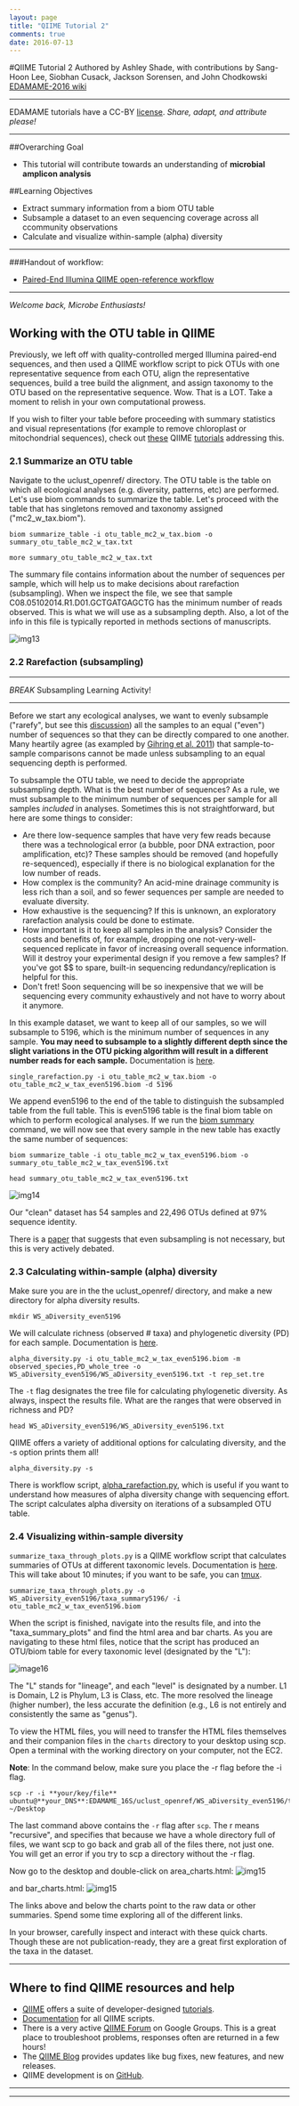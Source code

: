```yaml
---
layout: page
title: "QIIME Tutorial 2"
comments: true
date: 2016-07-13
---
```

#QIIME Tutorial 2
Authored by Ashley Shade, with contributions by Sang-Hoon Lee, Siobhan Cusack, Jackson Sorensen, and John Chodkowski
[EDAMAME-2016 wiki](https://github.com/edamame-course/2016-tutorials/wiki)

***
EDAMAME tutorials have a CC-BY [license](https://github.com/edamame-course/2015-tutorials/blob/master/LICENSE.md). _Share, adapt, and attribute please!_
***

##Overarching Goal  
* This tutorial will contribute towards an understanding of **microbial amplicon analysis**

##Learning Objectives
* Extract summary information from a biom OTU table
* Subsample a dataset to an even sequencing coverage across all ccommunity observations
* Calculate and visualize within-sample (alpha) diversity

***


###Handout of workflow:
-  [Paired-End Illumina QIIME open-reference workflow](https://github.com/edamame-course/2015-tutorials/blob/master/QIIME_files/QIIME%20flow%20chart.pdf)

***

_Welcome back, Microbe Enthusiasts!_  

## Working with the OTU table in QIIME

Previously, we left off with quality-controlled merged Illumina paired-end sequences, and then used a QIIME workflow script to pick OTUs with one representative sequence from each OTU, align the representative sequences, build a tree build the alignment, and assign taxonomy to the OTU based on the representative sequence.  Wow.  That is a LOT.  Take a moment to relish in your own computational prowess.


If you wish to filter your table before proceeding with summary statistics and visual representations (for example to remove chloroplast or mitochondrial sequences), check out [these](http://qiime.org/scripts/filter_otus_from_otu_table.html) QIIME [tutorials](http://qiime.org/tutorials/filtering_contamination_otus.html) addressing this. 


### 2.1  Summarize an OTU table

Navigate to the uclust_openref/ directory. The OTU table is the table on which all ecological analyses (e.g. diversity, patterns, etc) are performed.  Let's use biom commands to summarize the table.  Let's proceed with the table that has singletons removed and taxonomy assigned ("mc2_w_tax.biom").

```
biom summarize_table -i otu_table_mc2_w_tax.biom -o summary_otu_table_mc2_w_tax.txt

more summary_otu_table_mc2_w_tax.txt
```

The summary file contains information about the number of sequences per sample, which will help us to make decisions about rarefaction (subsampling).  When we inspect the file, we see that sample C08.05102014.R1.D01.GCTGATGAGCTG has the minimum number of reads observed.  This is what we will use as a subsampling depth.  Also, a lot of the info in this file is typically reported in methods sections of manuscripts.

![img13](img/Summary_Table.png)


### 2.2 Rarefaction (subsampling)

***
*BREAK* Subsampling Learning Activity!
***


Before we start any ecological analyses, we want to evenly subsample ("rarefy", but see this [discussion](http://www.ploscompbiol.org/article/info%3Adoi%2F10.1371%2Fjournal.pcbi.1003531)) all the samples to an equal ("even") number of sequences so that they can be directly compared to one another. Many heartily agree (as exampled by [Gihring et al. 2011](http://onlinelibrary.wiley.com/doi/10.1111/j.1462-2920.2011.02550.x/full)) that sample-to-sample comparisons cannot be made unless subsampling to an equal sequencing depth is performed.

To subsample the OTU table, we need to decide the appropriate subsampling depth. What is the best number of sequences?  As a rule, we must subsample to the minimum number of sequences per sample for all samples *included* in analyses.  Sometimes this is not straightforward, but here are some things to consider:

*  Are there low-sequence samples that have very few reads because there was a technological error (a bubble, poor DNA extraction, poor amplification, etc)?  These samples should be removed (and hopefully re-sequenced), especially if there is no biological explanation for the low number of reads.
*  How complex is the community?  An acid-mine drainage community is less rich than a soil, and so fewer sequences per sample are needed to evaluate diversity.
*  How exhaustive is the sequencing?  If this is unknown, an exploratory rarefaction analysis could be done to estimate.
*  How important is it to keep all samples in the analysis?  Consider the costs and benefits of, for example, dropping one not-very-well-sequenced replicate in favor of increasing overall sequence information.  Will it destroy your experimental design if you remove a few samples? If you've got $$ to spare, built-in sequencing redundancy/replication is helpful for this.
*  Don't fret!  Soon sequencing will be so inexpensive that we will be sequencing every community exhaustively and not have to worry about it anymore.

In this example dataset, we want to keep all of our samples, so we will subsample to 5196, which is the minimum number of sequences in any sample. **You may need to subsample to a slightly different depth since the slight variations in the OTU picking algorithm will result in a different number reads for each sample.**   Documentation is [here](http://qiime.org/scripts/single_rarefaction.html?highlight=rarefaction).

```
single_rarefaction.py -i otu_table_mc2_w_tax.biom -o otu_table_mc2_w_tax_even5196.biom -d 5196
```

We append even5196 to the end of the table to distinguish the subsampled table from the full table.  This is even5196 table is the final biom table on which to perform ecological analyses.  If we run the [biom summary](http://biom-format.org/documentation/summarizing_biom_tables.html) command, we will now see that every sample in the new table has exactly the same number of sequences:

```
biom summarize_table -i otu_table_mc2_w_tax_even5196.biom -o summary_otu_table_mc2_w_tax_even5196.txt

head summary_otu_table_mc2_w_tax_even5196.txt
```
![img14](img/Rarefaction.png)

Our "clean" dataset has 54 samples and 22,496 OTUs defined at 97% sequence identity.

There is a [paper](http://www.ploscompbiol.org/article/info%3Adoi%2F10.1371%2Fjournal.pcbi.1003531) that suggests that even subsampling is not necessary, but this is very actively debated.

### 2.3 Calculating within-sample (alpha) diversity

Make sure you are in the the uclust_openref/ directory, and make a new directory for alpha diversity results.

```
mkdir WS_aDiversity_even5196

```

We will calculate richness (observed # taxa) and phylogenetic diversity (PD) for each sample.  Documentation is [here](http://qiime.org/scripts/alpha_diversity.html).

```
alpha_diversity.py -i otu_table_mc2_w_tax_even5196.biom -m observed_species,PD_whole_tree -o WS_aDiversity_even5196/WS_aDiversity_even5196.txt -t rep_set.tre
```

The `-t` flag designates the tree file for calculating phylogenetic diversity. As always, inspect the results file.  What are the ranges that were observed in richness and PD?

```
head WS_aDiversity_even5196/WS_aDiversity_even5196.txt
```

QIIME offers a variety of additional options for calculating diversity, and the -s option prints them all!

```
alpha_diversity.py -s
```

There is workflow script, [alpha_rarefaction.py](http://qiime.org/scripts/alpha_rarefaction.html), which is useful if you want to understand how measures of alpha diversity change with sequencing effort.  The script calculates alpha diversity on iterations of a subsampled OTU table.

### 2.4 Visualizing within-sample diversity

`summarize_taxa_through_plots.py` is a QIIME workflow script that calculates summaries of OTUs at different taxonomic levels. Documentation is [here](http://qiime.org/scripts/summarize_taxa_through_plots.html). This will take about 10 minutes; if you want to be safe, you can [tmux](https://github.com/edamame-course/2015-tutorials/blob/master/final/2015-06-22_tmux.md).

```
summarize_taxa_through_plots.py -o WS_aDiversity_even5196/taxa_summary5196/ -i otu_table_mc2_w_tax_even5196.biom  
```

When the script is finished, navigate into the results file, and into the "taxa_summary_plots" and find the html area and bar charts.
As you are navigating to these html files, notice that the script has produced an OTU/biom table for every taxonomic level (designated by the "L"):

![image16](img/Lineage_2.png)

The "L" stands for "lineage", and each "level" is designated by a number.  L1 is Domain, L2 is Phylum, L3 is Class, etc.  The more resolved the lineage (higher number), the less accurate the definition (e.g., L6 is not entirely and consistently the same as  "genus").

To view the HTML files, you will need to transfer the HTML files themselves and their companion files in the ```charts``` directory to your desktop using scp. Open a terminal with the working directory on your computer, not the EC2.

**Note**: In the command below, make sure you place the -r flag before the -i flag. 

```
scp -r -i **your/key/file** ubuntu@**your_DNS**:EDAMAME_16S/uclust_openref/WS_aDiversity_even5196/taxa_summary5196/taxa_summary_plots ~/Desktop

```
The last command above contains the ```-r``` flag after ```scp```. The r means "recursive", and specifies that because we have a whole directory full of files, we want scp to go back and grab all of the files there, not just one. You will get an error if you try to scp a directory without the -r flag.  

Now go to the desktop and double-click on area_charts.html:
![img15](img/Area_Chart1.png)

 and bar_charts.html:
![img15](img/Bar_Chart1.png)


The links above and below the charts point to the raw data or other summaries.  Spend some time exploring all of the different links.

In your browser, carefully inspect and interact with these quick charts.  Though these are not publication-ready, they are a great first exploration of the taxa in the dataset.


***

## Where to find QIIME resources and help
*  [QIIME](qiime.org) offers a suite of developer-designed [tutorials](http://www.qiime.org/tutorials/tutorial.html).
*  [Documentation](http://www.qiime.org/scripts/index.html) for all QIIME scripts.
*  There is a very active [QIIME Forum](https://groups.google.com/forum/#!forum/qiime-forum) on Google Groups.  This is a great place to troubleshoot problems, responses often are returned in a few hours!
*  The [QIIME Blog](http://qiime.wordpress.com/) provides updates like bug fixes, new features, and new releases.
*  QIIME development is on [GitHub](https://github.com/biocore/qiime).


-----------------------------------------------
-----------------------------------------------
